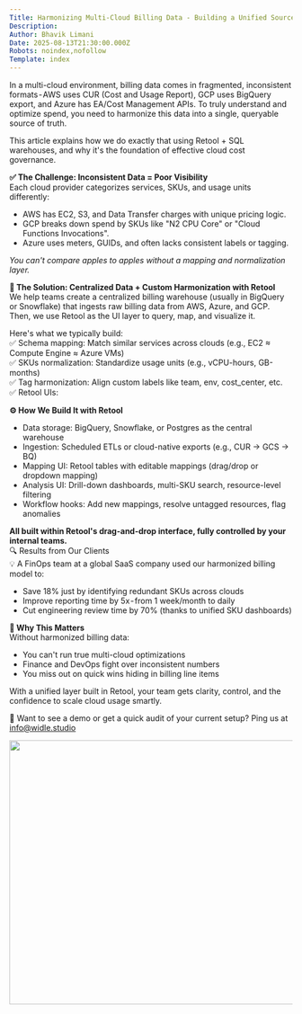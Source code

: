 ```yaml
---
Title: Harmonizing Multi-Cloud Billing Data - Building a Unified Source of Truth with Retool | Widle
Description: 
Author: Bhavik Limani
Date: 2025-08-13T21:30:00.000Z
Robots: noindex,nofollow
Template: index
---
```

<p>In a multi-cloud environment, billing data comes in fragmented, inconsistent formats - AWS uses CUR (Cost and Usage Report), GCP uses BigQuery export, and Azure has EA/Cost Management APIs. To truly understand and optimize spend, you need to harmonize this data into a single, queryable source of truth.</p>

<p>This article explains how we do exactly that using Retool + SQL warehouses, and why it's the foundation of effective cloud cost governance.</p>

<p><strong>✅ The Challenge: Inconsistent Data = Poor Visibility</strong><br>
Each cloud provider categorizes services, SKUs, and usage units differently:</p>

<ul>
<li>AWS has EC2, S3, and Data Transfer charges with unique pricing logic.</li>
<li>GCP breaks down spend by SKUs like "N2 CPU Core" or "Cloud Functions Invocations".</li>
<li>Azure uses meters, GUIDs, and often lacks consistent labels or tagging.</li>
</ul>

<p><em>You can't compare apples to apples without a mapping and normalization layer.</em></p>




<p><strong>🧠 The Solution: Centralized Data + Custom Harmonization with Retool</strong><br>
We help teams create a centralized billing warehouse (usually in BigQuery or Snowflake) that ingests raw billing data from AWS, Azure, and GCP. Then, we use Retool as the UI layer to query, map, and visualize it.</p>

<p>Here's what we typically build:<br>
✅ Schema mapping: Match similar services across clouds (e.g., EC2 ≈ Compute Engine ≈ Azure VMs)<br>
✅ SKUs normalization: Standardize usage units (e.g., vCPU-hours, GB-months)<br>
✅ Tag harmonization: Align custom labels like team, env, cost_center, etc.<br>
✅ Retool UIs:</p>

<p><strong>⚙️ How We Build It with Retool</strong></p>

<ul>
<li>Data storage: BigQuery, Snowflake, or Postgres as the central warehouse</li>
<li>Ingestion: Scheduled ETLs or cloud-native exports (e.g., CUR → GCS → BQ)</li>
<li>Mapping UI: Retool tables with editable mappings (drag/drop or dropdown mapping)</li>
<li>Analysis UI: Drill-down dashboards, multi-SKU search, resource-level filtering</li>
<li>Workflow hooks: Add new mappings, resolve untagged resources, flag anomalies</li>
</ul>

<p><strong>All built within Retool's drag-and-drop interface, fully controlled by your internal teams.</strong><br>
🔍 Results from Our Clients<br>
💡 A FinOps team at a global SaaS company used our harmonized billing model to:</p>

<ul>
<li>Save 18% just by identifying redundant SKUs across clouds</li>
<li>Improve reporting time by 5x - from 1 week/month to daily</li>
<li>Cut engineering review time by 70% (thanks to unified SKU dashboards)</li>
</ul>

<p><strong>🎯 Why This Matters</strong><br>
Without harmonized billing data:</p>

<ul>
<li>You can't run true multi-cloud optimizations</li>
<li>Finance and DevOps fight over inconsistent numbers</li>
<li>You miss out on quick wins hiding in billing line items</li>
</ul>

<p>With a unified layer built in Retool, your team gets clarity, control, and the confidence to scale cloud usage smartly.</p>

<p>💬 Want to see a demo or get a quick audit of your current setup? Ping us at <a href="mailto:info@widle.studio">info@widle.studio</a></p>

<p><a href="https://media2.dev.to/dynamic/image/width=800%2Cheight=%2Cfit=scale-down%2Cgravity=auto%2Cformat=auto/https%3A%2F%2Fdev-to-uploads.s3.amazonaws.com%2Fuploads%2Farticles%2Fx6k689lubahauicdxjf8.png" class="article-body-image-wrapper"><img src="https://media2.dev.to/dynamic/image/width=800%2Cheight=%2Cfit=scale-down%2Cgravity=auto%2Cformat=auto/https%3A%2F%2Fdev-to-uploads.s3.amazonaws.com%2Fuploads%2Farticles%2Fx6k689lubahauicdxjf8.png" alt=" " width="800" height="470"></a></p>

